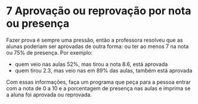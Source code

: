 # 7 Aprovação ou reprovação por nota ou presença

Fazer prova é sempre uma pressão, então a professora resolveu que as alunas poderiam ser aprovadas de outra forma: ou ter ao menos 7 na nota ou 75% de presença.
Por exemplo:
- quem veio nas aulas 52%, mas tirou a nota 8.6, está aprovada 
- quem tirou 2.3, mas veio nas em 89% das aulas, também está aprovada

Com  essas informações, faça um programa que peça para a pessoa entrar com a nota de 0 a 10 e a porcentagem de presença nas aulas e imprima se a aluna foi aprovada ou reprovada.